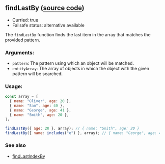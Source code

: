 ## findLastBy ([source code](https://github.com/bigbinary/neeto-cist/blob/9b5f349ecf0c1c7d258fa92ef2088c29f85274e6/src/arrays.js#L55-L57))

- Curried: true
- Failsafe status: alternative available

The `findLastBy` function finds the last item in the array that matches the
provided pattern.

### Arguments:

- `pattern`: The pattern using which an object will be matched.
- `entityArray`: The array of objects in which the object with the given pattern
  will be searched.

### Usage:

```js
const array = [
  { name: "Oliver", age: 20 },
  { name: "Sam", age: 40 },
  { name: "George", age: 41 },
  { name: "Smith", age: 20 },
];

findLastBy({ age: 20 }, array); // { name: "Smith", age: 20 }
findLastBy({ name: includes("e") }, array); // { name: "George", age: 41 }
```

### See also

- [findLastIndexBy](./findLastIndexBy.md)
